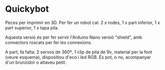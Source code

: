 # Quickybot
Peces per imprimir en 3D. Per fer un robot cal:
2 x rodes, 1 x part inferior, 1 x part superior, 1 x tapa pila.

Aquesta versió és per fer servir l'Arduino Nano versió "shield", amb connectors roscats per fer les connexions.

A part, fa falta: 2 servos de  360º, 1 clip de pila de 9v, material per la font (veure esquema), dispositiou d'eco i led RGB. És pot, o no, acompanyar d'un brunzidor o altaveu petit.
